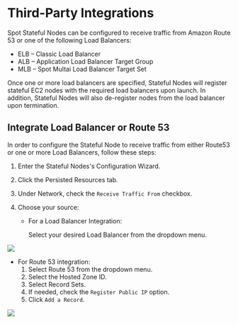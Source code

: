 # Third-Party Integrations

Spot Stateful Nodes can be configured to receive traffic from Amazon Route 53 or one of the following Load Balancers:

- ELB – Classic Load Balancer
- ALB – Application Load Balancer Target Group
- MLB – Spot Multai Load Balancer Target Set

Once one or more load balancers are specified, Stateful Nodes will register stateful EC2 nodes with the required load balancers upon launch. In addition, Stateful Nodes will also de-register nodes from the load balancer upon termination.

## Integrate Load Balancer or Route 53

In order to configure the Stateful Node to receive traffic from either Route53 or one or more Load Balancers, follow these steps:

1. Enter the Stateful Nodes's Configuration Wizard.
2. Click the Persisted Resources tab.
3. Under Network, check the `Receive Traffic From` checkbox.
4. Choose your source:

   - For a Load Balancer Integration:

     Select your desired Load Balancer from the dropdown menu.

<img src="/managed-instance/_media/third-party-integrations-01.png" />

- For Route 53 integration:
  1.  Select Route 53 from the dropdown menu.
  2.  Select the Hosted Zone ID.
  3.  Select Record Sets.
  4.  If needed, check the `Register Public IP` option.
  5.  Click `Add a Record`.

<img src="/managed-instance/_media/third-party-integrations-02.png" />
